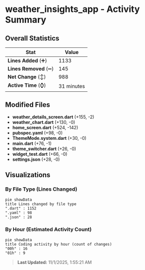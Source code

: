 # weather_insights_app - Activity Summary 

## Overall Statistics

| Stat                   | Value                                                             |
| ---------------------- | ----------------------------------------------------------------- |
| **Lines Added** (➕)   | 1133                                          |
| **Lines Removed** (➖) | 145                                        |
| **Net Change** (↕)    | 988                |
| **Active Time** (⌚)   | 31 minutes |


## Modified Files
- **weather_details_screen.dart** (+155, -2)
- **weather_chart.dart** (+130, -0)
- **home_screen.dart** (+524, -142)
- **pubspec.yaml** (+98, -0)
- **ThemeMode.system.dart** (+30, -0)
- **main.dart** (+76, -1)
- **theme_switcher.dart** (+26, -0)
- **widget_test.dart** (+66, -0)
- **settings.json** (+28, -0)

## Visualizations

### By File Type (Lines Changed)

```mermaid
pie showData
title Lines changed by file type
".dart" : 1152
".yaml" : 98
".json" : 28
```

### By Hour (Estimated Activity Count)

```mermaid
pie showData
title Coding activity by hour (count of changes)
"00h" : 16
"01h" : 9
```


> **Last Updated:** 11/1/2025, 1:55:21 AM